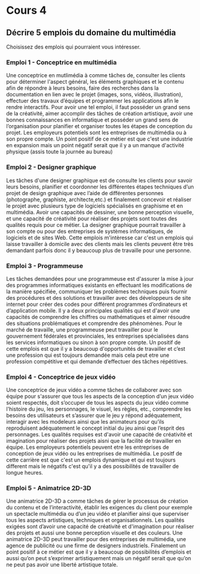 # Cours 4
## Décrire 5 emplois du domaine du multimédia
Choisissez des emplois qui pourraient vous intéresser. 

### Emploi 1 - Conceptrice en multimédia
Une conceptrice en mutlimédia à comme tâches de, consulter les clients pour déterminer l'aspect général, les éléments graphiques et le contenu afin de répondre à leurs besoins, faire des recherches dans la documentation en lien avec le projet (images, sons, vidéos, illustration), effectuer des travaux d’équipes et programmer les applications afin le rendre interactifs. Pour avoir une tel emploi, il faut posséder un grand sens de la créativité, aimer accomplir des tâches de création artistique, avoir une bonnes connaissances en informatique et posséder un grand sens de l’organisation pour planifier et organiser toutes les étapes de conception du projet. Les employeurs potentiels sont les entreprises de multimédia ou à son propre compte. Un point positif de ce métier est que c'est une industrie en expansion mais un point négatif serait que il y a un manque d'activité physique (assis toute la journée au bureau)


### Emploi 2 - Designer graphique 
Les tâches d'une designer graphique est de consulte les clients pour savoir leurs besoins, planifier et coordonner les différentes étapes techniques d’un projet de design graphique avec l’aide de différentes personnes (photographe, graphiste, architecte,etc.) et finalement concevoir et réaliser le projet avec plusieurs type de logiciels spécialisés en graphisme et en multimédia. Avoir une capacités de dessiner,
une bonne perception visuelle, et une capacité de créativité pour réaliser des projets sont toutes des qualités requis pour ce métier. 
La designer graphique pourrait travailler à son compte ou pour des entreprises de systèmes informatiques, de logiciels et de sites Web. Cette emplois m'intèresse car c'est un emplois qui laisse travailler à domicile avec des clients mais les clients peuvent être très demandant parfois donc il y beaucoup plus de travaille pour une personne. 
 
 
### Emploi 3 - Programmeuse 
Les tâches demandées pour une programmeuse est d'assurer la mise à jour des programmes informatiques existants en effectuant les modifications de la manière spécifiée, communiquer les problèmes techniques puis fournir des procédures et des solutions et travailler avec des développeurs de site internet pour créer des codes pour différent programmes d’ordinateurs et d’application mobile. Il y a deux principales qualités qui est d'avoir une capacités de comprendre les chiffres ou mathématiques et aimer résoudre des situations problématiques et comprendre des phénomènes. Pour le marché de travaille, une programmeuse peut travailler pour le gouvernement fédérales et provinciales, les entreprises spécialisées dans les services informatiques ou sinon à son propre compte. Un positif de cette emplois est que il y a beaucoup d'opportunités de travailler et c’est une profession qui est toujours demandée mais cela peut etre une profession compétitive et qui demande d’effectuer des tâches répétitives.


### Emploi 4 - Conceptrice de jeux vidéo
Une conceptrice de jeux vidéo a comme tâches de collaborer avec son équipe pour s'assurer que tous les aspects de la conception d’un jeux vidéo soient respectés, doit s’occuper de tous les aspects du jeux vidéo comme l'histoire du jeu, les personnages, le visuel, les règles, etc., comprendre les besoins des utilisateurs et s’assurer que le jeu y répond adéquatement, interagir avec les modeleurs ainsi que les animateurs pour qu’ils reproduisent adéquatement le concept initial du jeu ainsi que l’esprit des personnages. Les qualités requises est d'avoir une capacité de créativité et imagination pour réaliser des projets aisni que la facilité de travailler en équipe. Les employeurs potentiels peuvent etre les entreprises de conception de jeux vidéo ou les entreprises de multimédia. Le positf de cette carrière est que c'est un emplois dynamique et qui est toujours different mais le négatifs c'est qu'il y a des possibilités de travailler de longue heures. 


### Emploi 5 - Animatrice 2D-3D
Une animatrice 2D-3D a comme tâches de gérer le processus de création du contenu et de l’interactivité, établir les exigences du client pour exemple un spectacle multimédia ou d’un jeu vidéo et planifier ainsi que superviser tous les aspects artistiques, techniques et organisationnels. Les qualités exigées sont d’avoir une capacité de créativité et d'imagination pour réaliser des projets et aussi une bonne perception visuelle et des couleurs. Une animatrice 2D-3D peut travailler pour des entreprises de multimédia, une agence de publicité ou une firme de designers industriels. Finalement un point positif à ce métier est que il y a beaucoup de possibilités d’emplois et aussi qu’on peut s’exprimer artistiquement mais un négatif serait que qu’on ne peut pas avoir une liberté artistique totale.

